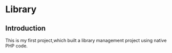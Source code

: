 # Library

## Introduction

This is my first project,which built a library management project using native PHP code.